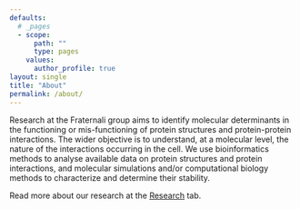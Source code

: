 ```yaml
---
defaults:
  # _pages
  - scope:
      path: ""
      type: pages
    values:
      author_profile: true
layout: single
title: "About"
permalink: /about/
---
```


Research at the Fraternali group aims to identify molecular determinants in the functioning or mis-functioning of protein structures and protein-protein interactions.  The wider objective is to understand, at a molecular level, the nature of the interactions occurring in the cell. We use bioinformatics methods to analyse available data on protein structures and protein interactions, and molecular simulations and/or computational biology methods to characterize and determine their stability.

Read more about our research at the [Research](/research/) tab.


